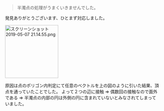 > 半濁点の処理がうまくいきませんでした。

発見ありがとうございます、ひとまず対応しました。

<img width="174" alt="スクリーンショット 2019-05-07 21.14.55.png" src="https://qiita-image-store.s3.ap-northeast-1.amazonaws.com/0/172228/e84e4721-fc84-e916-2c70-23c91df45e1a.png">

原因は点のポリゴン内判定にて任意のベクトルを上の図のように引いた結果、頂点を通っていたことでした。
よって２つの辺に接触 => 偶数回の接触なので面外である => 半濁点の内部の円は外側の円に含まれていないとみなされてしまっていました。
